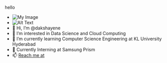 hello
- ![My Image](C:/Users/Dakshayene/Pictures/girl.jpg)
- ![Alt Text](https://media.giphy.com/media/vFKqnCdLPNOKc/giphy.gif)
- 👋 Hi, I’m @dakshayene
- 👀 I’m interested in Data Science and Cloud Computing
- 🌱 I’m currently learning Computer Science Engineering at KL University Hyderabad
- 💞️ Currently Interning at Samsung Prism 
- 📫 [Reach me at](https://www.linkedin.com/in/dakshayene-arji/)
<!---
dakshayene/dakshayene is a ✨ special ✨ repository because its `README.md` (this file) appears on your GitHub profile.
You can click the Preview link to take a look at your changes.
--->
